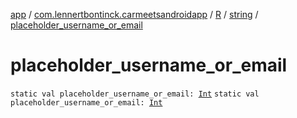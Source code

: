 [app](../../../index.md) / [com.lennertbontinck.carmeetsandroidapp](../../index.md) / [R](../index.md) / [string](index.md) / [placeholder_username_or_email](./placeholder_username_or_email.md)

# placeholder_username_or_email

`static val placeholder_username_or_email: `[`Int`](https://kotlinlang.org/api/latest/jvm/stdlib/kotlin/-int/index.html)
`static val placeholder_username_or_email: `[`Int`](https://kotlinlang.org/api/latest/jvm/stdlib/kotlin/-int/index.html)
